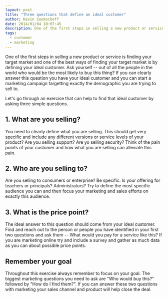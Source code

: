 ```yaml
---
layout: post
title: "Three questions that define an ideal customer"
author: Kevin Sookocheff
date: 2014/01/04 10:07:45
description: One of the first steps in selling a new product or service is finding your target market and one of the best ways of finding your target market is by defining your ideal customer. Ask yourself -- out of all the people in the world who would be the most likely to buy this thing? If you can clearly answer this question you have your ideal customer and you can start a marketing campaign targetting exactly the demographic you are trying to sell to. Let's go through an exercise that can help to find that ideal customer by asking three simple questions.
tags: 
  - customer
  - marketing
---
```


One of the first steps in selling a new product or service is finding your target market and one of the best ways of finding your target market is by defining your ideal customer. Ask yourself -- out of all the people in the world who would be the most likely to buy this thing? If you can clearly answer this question you have your ideal customer and you can start a marketing campaign targetting exactly the demographic you are trying to sell to.

Let's go through an exercise that can help to find that ideal customer by asking three simple questions.

## 1. What are you selling?

You need to clearly define what you are selling. This should get very specific and include any different versions or service levels of your product? Are you selling support? Are yo selling security? Think of the pain points of your customer and how what you are selling can alleviate this pain.

## 2. Who are you  selling to?

Are you selling to consumers or enterprise? Be specific. Is your offering for teachers or principals? Administrators? Try to define the most specific audience you can and then focus your marketing and sales efforts on exactly this audience.

## 3. What is the price point?

The ideal answer to this question should come from your ideal customer. Find and reach out to the person or people you have identified in your first two questions and ask them -- What would you pay for a service like this? If you are marketing online try and include a survey and gather as much data as you can about possible price points.

## Remember your goal

Throughout this exercise always remember to focus on your goal. The biggest marketing questions you need to ask are "Who would buy this?" followed by "How do I find them?". If you can answer these two questions with marketing your sales channel and product will help close the deal.
